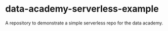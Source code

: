 # data-academy-serverless-example
A repository to demonstrate a simple serverless repo for the data academy.
